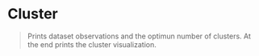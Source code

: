 # Cluster

> Prints dataset observations and the optimun number of clusters. At the end prints the cluster visualization.
